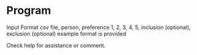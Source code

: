 # Program

Input Format
  csv file, person, preference 1, 2, 3, 4, 5, inclusion (optional), exclusion (optional) 
  example format is provided

Check help for assistance or comment.
